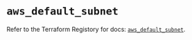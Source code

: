 # `aws_default_subnet`

Refer to the Terraform Registory for docs: [`aws_default_subnet`](https://registry.terraform.io/providers/hashicorp/aws/5.6.1/docs/resources/default_subnet).
